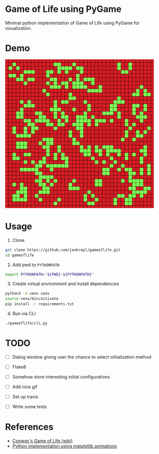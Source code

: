 # Game of Life using PyGame
Minimal python implementation of Game of Life using PyGame for visualization.

# Demo
![](https://github.com/jankrepl/gameoflife/blob/master/images/demo.gif)

# Usage
1. Clone
```sh
git clone https://github.com/jankrepl/gameoflife.git
cd gameoflife
```

2. Add pwd to `PYTHONPATH`
```sh
export PYTHONPATH="${PWD}:${PYTHONPATH}"
```

3. Create virtual environment and install dependencies
```sh
python3 -m venv venv
source venv/bin/activate
pip install -r requirements.txt
```

4. Run via CLI
```sh
./gameoflife/cli.py
```

# TODO
- [ ] Dialog window giving user the chance to select initialization method
- [ ] Flake8
- [ ] Somehow store interesting initial configurations
- [ ] Add nice gif
- [ ] Set up travis
- [ ] Write some tests


# References
* [Conway's Game of Life (wiki)](https://en.wikipedia.org/wiki/Conway%27s_Game_of_Life)
* [Python implementation using matplotlib animations](https://github.com/scienceetonnante/GameOfLife)
